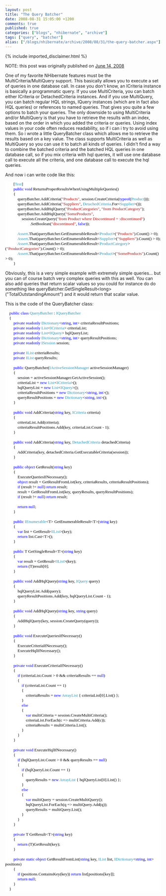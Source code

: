 ```yaml
---
layout: post
title: "The Query Batcher"
date: 2008-08-31 15:05:00 +1200
comments: true
published: true
categories: ["blogs", "nhibernate", "archive"]
tags: ["query", "batcher"]
alias: ["/blogs/nhibernate/archive/2008/08/31/the-query-batcher.aspx"]
---
```

<!-- more -->
{% include imported_disclaimer.html %}
<p>NOTE: this post was originally published on <a href="http://davybrion.com/blog/2008/06/the-query-batcher/">June 14, 2008</a></p>
<p>One of my favorite NHibernate features must be the MultiCriteria/MultiQuery support. This basically allows you to execute a set of queries in one database call. In case you don't know, an ICriteria instance is basically a programmatic query. If you use MultiCriteria, you can batch either ICriteria or DetachedCriteria instances. And if you use MultiQuery, you can batch regular HQL strings, IQuery instances (which are in fact also HQL queries) or references to named queries.
That gives you quite a few options to batch your queries. The only downside to using MultiCriteria and/or MultiQuery is that you have to retrieve the results with an index, based on the order in which you added the criteria or queries. Using index values in your code often reduces readability, so if i can i try to avoid using them.
So i wrote a little QueryBatcher class which allows me to retrieve the results based on a key value.  The class supports MultiCriteria as well as MultiQuery so you can use it to batch all kinds of queries. I didn't find a way to combine the batched criteria and the batched HQL queries in one database call, so if you mix criteria with hql queries, it will use one database call to execute all the criteria, and one database call to execute the hql queries.
</p>
<p>And now i can write code like this:
<code>
</code></p>
<div style="font-family: Consolas; font-size: 10pt; color: black; background: white;">
<p style="margin: 0px;">&nbsp;&nbsp;&nbsp; &nbsp;&nbsp;&nbsp; [<span style="color: #2b91af;">Test</span>]</p>
<p style="margin: 0px;">&nbsp;&nbsp;&nbsp; &nbsp;&nbsp;&nbsp; <span style="color: blue;">public</span> <span style="color: blue;">void</span> ReturnsProperResultsWhenUsingMultipleQueries()</p>
<p style="margin: 0px;">&nbsp;&nbsp;&nbsp; &nbsp;&nbsp;&nbsp; {</p>
<p style="margin: 0px;">&nbsp;&nbsp;&nbsp; &nbsp;&nbsp;&nbsp; &nbsp;&nbsp;&nbsp; queryBatcher.AddCriteria(<span style="color: #a31515;">"Products"</span>, session.CreateCriteria(<span style="color: blue;">typeof</span>(<span style="color: #2b91af;">Product</span>)));</p>
<p style="margin: 0px;">&nbsp;&nbsp;&nbsp; &nbsp;&nbsp;&nbsp; &nbsp;&nbsp;&nbsp; queryBatcher.AddCriteria(<span style="color: #a31515;">"Suppliers"</span>, <span style="color: #2b91af;">DetachedCriteria</span>.For&lt;<span style="color: #2b91af;">Supplier</span>&gt;());</p>
<p style="margin: 0px;">&nbsp;&nbsp;&nbsp; &nbsp;&nbsp;&nbsp; &nbsp;&nbsp;&nbsp; queryBatcher.AddHqlQuery(<span style="color: #a31515;">"ProductCategories"</span>, <span style="color: #a31515;">"from ProductCategory"</span>);</p>
<p style="margin: 0px;">&nbsp;&nbsp;&nbsp; &nbsp;&nbsp;&nbsp; &nbsp;&nbsp;&nbsp; queryBatcher.AddHqlQuery(<span style="color: #a31515;">"SomeProducts"</span>, </p>
<p style="margin: 0px;">&nbsp;&nbsp;&nbsp; &nbsp;&nbsp;&nbsp; &nbsp;&nbsp;&nbsp; &nbsp;&nbsp;&nbsp; session.CreateQuery(<span style="color: #a31515;">"from Product where Discontinued = :discontinued"</span>)</p>
<p style="margin: 0px;">&nbsp;&nbsp;&nbsp; &nbsp;&nbsp;&nbsp; &nbsp;&nbsp;&nbsp; &nbsp;&nbsp;&nbsp; &nbsp;&nbsp;&nbsp; &nbsp;&nbsp;&nbsp; .SetBoolean(<span style="color: #a31515;">"discontinued"</span>, <span style="color: blue;">false</span>));</p>
<p style="margin: 0px;">&nbsp;</p>
<p style="margin: 0px;">&nbsp;&nbsp;&nbsp; &nbsp;&nbsp;&nbsp; &nbsp;&nbsp;&nbsp; <span style="color: #2b91af;">Assert</span>.That(queryBatcher.GetEnumerableResult&lt;<span style="color: #2b91af;">Product</span>&gt;(<span style="color: #a31515;">"Products"</span>).Count() &gt; 0);</p>
<p style="margin: 0px;">&nbsp;&nbsp;&nbsp; &nbsp;&nbsp;&nbsp; &nbsp;&nbsp;&nbsp; <span style="color: #2b91af;">Assert</span>.That(queryBatcher.GetEnumerableResult&lt;<span style="color: #2b91af;">Supplier</span>&gt;(<span style="color: #a31515;">"Suppliers"</span>).Count() &gt; 0);</p>
<p style="margin: 0px;">&nbsp;&nbsp;&nbsp; &nbsp;&nbsp;&nbsp; &nbsp;&nbsp;&nbsp; <span style="color: #2b91af;">Assert</span>.That(queryBatcher.GetEnumerableResult&lt;<span style="color: #2b91af;">ProductCategory</span>&gt;(<span style="color: #a31515;">"ProductCategories"</span>).Count() &gt; 0);</p>
<p style="margin: 0px;">&nbsp;&nbsp;&nbsp; &nbsp;&nbsp;&nbsp; &nbsp;&nbsp;&nbsp; <span style="color: #2b91af;">Assert</span>.That(queryBatcher.GetEnumerableResult&lt;<span style="color: #2b91af;">Product</span>&gt;(<span style="color: #a31515;">"SomeProducts"</span>).Count() &gt; 0);</p>
<p style="margin: 0px;">&nbsp;&nbsp;&nbsp; &nbsp;&nbsp;&nbsp; }</p>
</div>
<p>

Obviously, this is a very simple example with extremely simple queries... but you can of course batch very complex queries with this as well.  You can also add queries that return scalar values so you could for instance do do something like queryBatcher.GetSingleResult&lt;long&gt;("TotalOutstandingAmount") and it would return that scalar value.
</p>
<p>This is the code of the QueryBatcher class:
<code>
</code></p>
<div style="font-family: Consolas; font-size: 10pt; color: black; background: white;">
<p style="margin: 0px;">&nbsp;&nbsp;&nbsp; <span style="color: blue;">public</span> <span style="color: blue;">class</span> <span style="color: #2b91af;">QueryBatcher</span> : <span style="color: #2b91af;">IQueryBatcher</span></p>
<p style="margin: 0px;">&nbsp;&nbsp;&nbsp; {</p>
<p style="margin: 0px;">&nbsp;&nbsp;&nbsp; &nbsp;&nbsp;&nbsp; <span style="color: blue;">private</span> <span style="color: blue;">readonly</span> <span style="color: #2b91af;">Dictionary</span>&lt;<span style="color: blue;">string</span>, <span style="color: blue;">int</span>&gt; criteriaResultPositions;</p>
<p style="margin: 0px;">&nbsp;&nbsp;&nbsp; &nbsp;&nbsp;&nbsp; <span style="color: blue;">private</span> <span style="color: blue;">readonly</span> <span style="color: #2b91af;">List</span>&lt;<span style="color: #2b91af;">ICriteria</span>&gt; criteriaList;</p>
<p style="margin: 0px;">&nbsp;&nbsp;&nbsp; &nbsp;&nbsp;&nbsp; <span style="color: blue;">private</span> <span style="color: blue;">readonly</span> <span style="color: #2b91af;">List</span>&lt;<span style="color: #2b91af;">IQuery</span>&gt; hqlQueryList;</p>
<p style="margin: 0px;">&nbsp;&nbsp;&nbsp; &nbsp;&nbsp;&nbsp; <span style="color: blue;">private</span> <span style="color: blue;">readonly</span> <span style="color: #2b91af;">Dictionary</span>&lt;<span style="color: blue;">string</span>, <span style="color: blue;">int</span>&gt; queryResultPositions;</p>
<p style="margin: 0px;">&nbsp;&nbsp;&nbsp; &nbsp;&nbsp;&nbsp; <span style="color: blue;">private</span> <span style="color: blue;">readonly</span> <span style="color: #2b91af;">ISession</span> session;</p>
<p style="margin: 0px;">&nbsp;</p>
<p style="margin: 0px;">&nbsp;&nbsp;&nbsp; &nbsp;&nbsp;&nbsp; <span style="color: blue;">private</span> <span style="color: #2b91af;">IList</span> criteriaResults;</p>
<p style="margin: 0px;">&nbsp;&nbsp;&nbsp; &nbsp;&nbsp;&nbsp; <span style="color: blue;">private</span> <span style="color: #2b91af;">IList</span> queryResults;</p>
<p style="margin: 0px;">&nbsp;</p>
<p style="margin: 0px;">&nbsp;&nbsp;&nbsp; &nbsp;&nbsp;&nbsp; <span style="color: blue;">public</span> QueryBatcher(<span style="color: #2b91af;">IActiveSessionManager</span> activeSessionManager)</p>
<p style="margin: 0px;">&nbsp;&nbsp;&nbsp; &nbsp;&nbsp;&nbsp; {</p>
<p style="margin: 0px;">&nbsp;&nbsp;&nbsp; &nbsp;&nbsp;&nbsp; &nbsp;&nbsp;&nbsp; session = activeSessionManager.GetActiveSession();</p>
<p style="margin: 0px;">&nbsp;&nbsp;&nbsp; &nbsp;&nbsp;&nbsp; &nbsp;&nbsp;&nbsp; criteriaList = <span style="color: blue;">new</span> <span style="color: #2b91af;">List</span>&lt;<span style="color: #2b91af;">ICriteria</span>&gt;();</p>
<p style="margin: 0px;">&nbsp;&nbsp;&nbsp; &nbsp;&nbsp;&nbsp; &nbsp;&nbsp;&nbsp; hqlQueryList = <span style="color: blue;">new</span> <span style="color: #2b91af;">List</span>&lt;<span style="color: #2b91af;">IQuery</span>&gt;();</p>
<p style="margin: 0px;">&nbsp;&nbsp;&nbsp; &nbsp;&nbsp;&nbsp; &nbsp;&nbsp;&nbsp; criteriaResultPositions = <span style="color: blue;">new</span> <span style="color: #2b91af;">Dictionary</span>&lt;<span style="color: blue;">string</span>, <span style="color: blue;">int</span>&gt;();</p>
<p style="margin: 0px;">&nbsp;&nbsp;&nbsp; &nbsp;&nbsp;&nbsp; &nbsp;&nbsp;&nbsp; queryResultPositions = <span style="color: blue;">new</span> <span style="color: #2b91af;">Dictionary</span>&lt;<span style="color: blue;">string</span>, <span style="color: blue;">int</span>&gt;();</p>
<p style="margin: 0px;">&nbsp;&nbsp;&nbsp; &nbsp;&nbsp;&nbsp; }</p>
<p style="margin: 0px;">&nbsp;</p>
<p style="margin: 0px;">&nbsp;&nbsp;&nbsp; &nbsp;&nbsp;&nbsp; <span style="color: blue;">public</span> <span style="color: blue;">void</span> AddCriteria(<span style="color: blue;">string</span> key, <span style="color: #2b91af;">ICriteria</span> criteria)</p>
<p style="margin: 0px;">&nbsp;&nbsp;&nbsp; &nbsp;&nbsp;&nbsp; {</p>
<p style="margin: 0px;">&nbsp;&nbsp;&nbsp; &nbsp;&nbsp;&nbsp; &nbsp;&nbsp;&nbsp; criteriaList.Add(criteria);</p>
<p style="margin: 0px;">&nbsp;&nbsp;&nbsp; &nbsp;&nbsp;&nbsp; &nbsp;&nbsp;&nbsp; criteriaResultPositions.Add(key, criteriaList.Count - 1);</p>
<p style="margin: 0px;">&nbsp;&nbsp;&nbsp; &nbsp;&nbsp;&nbsp; }</p>
<p style="margin: 0px;">&nbsp;</p>
<p style="margin: 0px;">&nbsp;&nbsp;&nbsp; &nbsp;&nbsp;&nbsp; <span style="color: blue;">public</span> <span style="color: blue;">void</span> AddCriteria(<span style="color: blue;">string</span> key, <span style="color: #2b91af;">DetachedCriteria</span> detachedCriteria)</p>
<p style="margin: 0px;">&nbsp;&nbsp;&nbsp; &nbsp;&nbsp;&nbsp; {</p>
<p style="margin: 0px;">&nbsp;&nbsp;&nbsp; &nbsp;&nbsp;&nbsp; &nbsp;&nbsp;&nbsp; AddCriteria(key, detachedCriteria.GetExecutableCriteria(session));</p>
<p style="margin: 0px;">&nbsp;&nbsp;&nbsp; &nbsp;&nbsp;&nbsp; }</p>
<p style="margin: 0px;">&nbsp;</p>
<p style="margin: 0px;">&nbsp;&nbsp;&nbsp; &nbsp;&nbsp;&nbsp; <span style="color: blue;">public</span> <span style="color: blue;">object</span> GetResult(<span style="color: blue;">string</span> key)</p>
<p style="margin: 0px;">&nbsp;&nbsp;&nbsp; &nbsp;&nbsp;&nbsp; {</p>
<p style="margin: 0px;">&nbsp;&nbsp;&nbsp; &nbsp;&nbsp;&nbsp; &nbsp;&nbsp;&nbsp; ExecuteQueriesIfNecessary();</p>
<p style="margin: 0px;">&nbsp;&nbsp;&nbsp; &nbsp;&nbsp;&nbsp; &nbsp;&nbsp;&nbsp; <span style="color: blue;">object</span> result = GetResultFromList(key, criteriaResults, criteriaResultPositions);</p>
<p style="margin: 0px;">&nbsp;&nbsp;&nbsp; &nbsp;&nbsp;&nbsp; &nbsp;&nbsp;&nbsp; <span style="color: blue;">if</span> (result != <span style="color: blue;">null</span>) <span style="color: blue;">return</span> result;</p>
<p style="margin: 0px;">&nbsp;&nbsp;&nbsp; &nbsp;&nbsp;&nbsp; &nbsp;&nbsp;&nbsp; result = GetResultFromList(key, queryResults, queryResultPositions);</p>
<p style="margin: 0px;">&nbsp;&nbsp;&nbsp; &nbsp;&nbsp;&nbsp; &nbsp;&nbsp;&nbsp; <span style="color: blue;">if</span> (result != <span style="color: blue;">null</span>) <span style="color: blue;">return</span> result;</p>
<p style="margin: 0px;">&nbsp;</p>
<p style="margin: 0px;">&nbsp;&nbsp;&nbsp; &nbsp;&nbsp;&nbsp; &nbsp;&nbsp;&nbsp; <span style="color: blue;">return</span> <span style="color: blue;">null</span>;</p>
<p style="margin: 0px;">&nbsp;&nbsp;&nbsp; &nbsp;&nbsp;&nbsp; }</p>
<p style="margin: 0px;">&nbsp;</p>
<p style="margin: 0px;">&nbsp;&nbsp;&nbsp; &nbsp;&nbsp;&nbsp; <span style="color: blue;">public</span> <span style="color: #2b91af;">IEnumerable</span>&lt;T&gt; GetEnumerableResult&lt;T&gt;(<span style="color: blue;">string</span> key)</p>
<p style="margin: 0px;">&nbsp;&nbsp;&nbsp; &nbsp;&nbsp;&nbsp; {</p>
<p style="margin: 0px;">&nbsp;&nbsp;&nbsp; &nbsp;&nbsp;&nbsp; &nbsp;&nbsp;&nbsp; <span style="color: blue;">var</span> list = GetResult&lt;<span style="color: #2b91af;">IList</span>&gt;(key);</p>
<p style="margin: 0px;">&nbsp;&nbsp;&nbsp; &nbsp;&nbsp;&nbsp; &nbsp;&nbsp;&nbsp; <span style="color: blue;">return</span> list.Cast&lt;T&gt;();</p>
<p style="margin: 0px;">&nbsp;&nbsp;&nbsp; &nbsp;&nbsp;&nbsp; }</p>
<p style="margin: 0px;">&nbsp;</p>
<p style="margin: 0px;">&nbsp;&nbsp;&nbsp; &nbsp;&nbsp;&nbsp; <span style="color: blue;">public</span> T GetSingleResult&lt;T&gt;(<span style="color: blue;">string</span> key)</p>
<p style="margin: 0px;">&nbsp;&nbsp;&nbsp; &nbsp;&nbsp;&nbsp; {</p>
<p style="margin: 0px;">&nbsp;&nbsp;&nbsp; &nbsp;&nbsp;&nbsp; &nbsp;&nbsp;&nbsp; <span style="color: blue;">var</span> result = GetResult&lt;<span style="color: #2b91af;">IList</span>&gt;(key);</p>
<p style="margin: 0px;">&nbsp;&nbsp;&nbsp; &nbsp;&nbsp;&nbsp; &nbsp;&nbsp;&nbsp; <span style="color: blue;">return</span> (T)result[0];</p>
<p style="margin: 0px;">&nbsp;&nbsp;&nbsp; &nbsp;&nbsp;&nbsp; }</p>
<p style="margin: 0px;">&nbsp;</p>
<p style="margin: 0px;">&nbsp;&nbsp;&nbsp; &nbsp;&nbsp;&nbsp; <span style="color: blue;">public</span> <span style="color: blue;">void</span> AddHqlQuery(<span style="color: blue;">string</span> key, <span style="color: #2b91af;">IQuery</span> query)</p>
<p style="margin: 0px;">&nbsp;&nbsp;&nbsp; &nbsp;&nbsp;&nbsp; {</p>
<p style="margin: 0px;">&nbsp;&nbsp;&nbsp; &nbsp;&nbsp;&nbsp; &nbsp;&nbsp;&nbsp; hqlQueryList.Add(query);</p>
<p style="margin: 0px;">&nbsp;&nbsp;&nbsp; &nbsp;&nbsp;&nbsp; &nbsp;&nbsp;&nbsp; queryResultPositions.Add(key, hqlQueryList.Count - 1);</p>
<p style="margin: 0px;">&nbsp;&nbsp;&nbsp; &nbsp;&nbsp;&nbsp; }</p>
<p style="margin: 0px;">&nbsp;</p>
<p style="margin: 0px;">&nbsp;&nbsp;&nbsp; &nbsp;&nbsp;&nbsp; <span style="color: blue;">public</span> <span style="color: blue;">void</span> AddHqlQuery(<span style="color: blue;">string</span> key, <span style="color: blue;">string</span> query)</p>
<p style="margin: 0px;">&nbsp;&nbsp;&nbsp; &nbsp;&nbsp;&nbsp; {</p>
<p style="margin: 0px;">&nbsp;&nbsp;&nbsp; &nbsp;&nbsp;&nbsp; &nbsp;&nbsp;&nbsp; AddHqlQuery(key, session.CreateQuery(query));</p>
<p style="margin: 0px;">&nbsp;&nbsp;&nbsp; &nbsp;&nbsp;&nbsp; }</p>
<p style="margin: 0px;">&nbsp;</p>
<p style="margin: 0px;">&nbsp;&nbsp;&nbsp; &nbsp;&nbsp;&nbsp; <span style="color: blue;">public</span> <span style="color: blue;">void</span> ExecuteQueriesIfNecessary()</p>
<p style="margin: 0px;">&nbsp;&nbsp;&nbsp; &nbsp;&nbsp;&nbsp; {</p>
<p style="margin: 0px;">&nbsp;&nbsp;&nbsp; &nbsp;&nbsp;&nbsp; &nbsp;&nbsp;&nbsp; ExecuteCriteriaIfNecessary();</p>
<p style="margin: 0px;">&nbsp;&nbsp;&nbsp; &nbsp;&nbsp;&nbsp; &nbsp;&nbsp;&nbsp; ExecuteHqlIfNecessary();</p>
<p style="margin: 0px;">&nbsp;&nbsp;&nbsp; &nbsp;&nbsp;&nbsp; }</p>
<p style="margin: 0px;">&nbsp;</p>
<p style="margin: 0px;">&nbsp;&nbsp;&nbsp; &nbsp;&nbsp;&nbsp; <span style="color: blue;">private</span> <span style="color: blue;">void</span> ExecuteCriteriaIfNecessary()</p>
<p style="margin: 0px;">&nbsp;&nbsp;&nbsp; &nbsp;&nbsp;&nbsp; {</p>
<p style="margin: 0px;">&nbsp;&nbsp;&nbsp; &nbsp;&nbsp;&nbsp; &nbsp;&nbsp;&nbsp; <span style="color: blue;">if</span> (criteriaList.Count &gt; 0 &amp;&amp; criteriaResults == <span style="color: blue;">null</span>)</p>
<p style="margin: 0px;">&nbsp;&nbsp;&nbsp; &nbsp;&nbsp;&nbsp; &nbsp;&nbsp;&nbsp; {</p>
<p style="margin: 0px;">&nbsp;&nbsp;&nbsp; &nbsp;&nbsp;&nbsp; &nbsp;&nbsp;&nbsp; &nbsp;&nbsp;&nbsp; <span style="color: blue;">if</span> (criteriaList.Count == 1)</p>
<p style="margin: 0px;">&nbsp;&nbsp;&nbsp; &nbsp;&nbsp;&nbsp; &nbsp;&nbsp;&nbsp; &nbsp;&nbsp;&nbsp; {</p>
<p style="margin: 0px;">&nbsp;&nbsp;&nbsp; &nbsp;&nbsp;&nbsp; &nbsp;&nbsp;&nbsp; &nbsp;&nbsp;&nbsp; &nbsp;&nbsp;&nbsp; criteriaResults = <span style="color: blue;">new</span> <span style="color: #2b91af;">ArrayList</span> { criteriaList[0].List() };</p>
<p style="margin: 0px;">&nbsp;&nbsp;&nbsp; &nbsp;&nbsp;&nbsp; &nbsp;&nbsp;&nbsp; &nbsp;&nbsp;&nbsp; }</p>
<p style="margin: 0px;">&nbsp;&nbsp;&nbsp; &nbsp;&nbsp;&nbsp; &nbsp;&nbsp;&nbsp; &nbsp;&nbsp;&nbsp; <span style="color: blue;">else</span></p>
<p style="margin: 0px;">&nbsp;&nbsp;&nbsp; &nbsp;&nbsp;&nbsp; &nbsp;&nbsp;&nbsp; &nbsp;&nbsp;&nbsp; {</p>
<p style="margin: 0px;">&nbsp;&nbsp;&nbsp; &nbsp;&nbsp;&nbsp; &nbsp;&nbsp;&nbsp; &nbsp;&nbsp;&nbsp; &nbsp;&nbsp;&nbsp; <span style="color: blue;">var</span> multiCriteria = session.CreateMultiCriteria();</p>
<p style="margin: 0px;">&nbsp;&nbsp;&nbsp; &nbsp;&nbsp;&nbsp; &nbsp;&nbsp;&nbsp; &nbsp;&nbsp;&nbsp; &nbsp;&nbsp;&nbsp; criteriaList.ForEach(c =&gt; multiCriteria.Add(c));</p>
<p style="margin: 0px;">&nbsp;&nbsp;&nbsp; &nbsp;&nbsp;&nbsp; &nbsp;&nbsp;&nbsp; &nbsp;&nbsp;&nbsp; &nbsp;&nbsp;&nbsp; criteriaResults = multiCriteria.List();</p>
<p style="margin: 0px;">&nbsp;&nbsp;&nbsp; &nbsp;&nbsp;&nbsp; &nbsp;&nbsp;&nbsp; &nbsp;&nbsp;&nbsp; }</p>
<p style="margin: 0px;">&nbsp;&nbsp;&nbsp; &nbsp;&nbsp;&nbsp; &nbsp;&nbsp;&nbsp; }</p>
<p style="margin: 0px;">&nbsp;&nbsp;&nbsp; &nbsp;&nbsp;&nbsp; }</p>
<p style="margin: 0px;">&nbsp;</p>
<p style="margin: 0px;">&nbsp;&nbsp;&nbsp; &nbsp;&nbsp;&nbsp; <span style="color: blue;">private</span> <span style="color: blue;">void</span> ExecuteHqlIfNecessary()</p>
<p style="margin: 0px;">&nbsp;&nbsp;&nbsp; &nbsp;&nbsp;&nbsp; {</p>
<p style="margin: 0px;">&nbsp;&nbsp;&nbsp; &nbsp;&nbsp;&nbsp; &nbsp;&nbsp;&nbsp; <span style="color: blue;">if</span> (hqlQueryList.Count &gt; 0 &amp;&amp; queryResults == <span style="color: blue;">null</span>)</p>
<p style="margin: 0px;">&nbsp;&nbsp;&nbsp; &nbsp;&nbsp;&nbsp; &nbsp;&nbsp;&nbsp; {</p>
<p style="margin: 0px;">&nbsp;&nbsp;&nbsp; &nbsp;&nbsp;&nbsp; &nbsp;&nbsp;&nbsp; &nbsp;&nbsp;&nbsp; <span style="color: blue;">if</span> (hqlQueryList.Count == 1)</p>
<p style="margin: 0px;">&nbsp;&nbsp;&nbsp; &nbsp;&nbsp;&nbsp; &nbsp;&nbsp;&nbsp; &nbsp;&nbsp;&nbsp; {</p>
<p style="margin: 0px;">&nbsp;&nbsp;&nbsp; &nbsp;&nbsp;&nbsp; &nbsp;&nbsp;&nbsp; &nbsp;&nbsp;&nbsp; &nbsp;&nbsp;&nbsp; queryResults = <span style="color: blue;">new</span> <span style="color: #2b91af;">ArrayList</span> { hqlQueryList[0].List() };</p>
<p style="margin: 0px;">&nbsp;&nbsp;&nbsp; &nbsp;&nbsp;&nbsp; &nbsp;&nbsp;&nbsp; &nbsp;&nbsp;&nbsp; }</p>
<p style="margin: 0px;">&nbsp;&nbsp;&nbsp; &nbsp;&nbsp;&nbsp; &nbsp;&nbsp;&nbsp; &nbsp;&nbsp;&nbsp; <span style="color: blue;">else</span></p>
<p style="margin: 0px;">&nbsp;&nbsp;&nbsp; &nbsp;&nbsp;&nbsp; &nbsp;&nbsp;&nbsp; &nbsp;&nbsp;&nbsp; {</p>
<p style="margin: 0px;">&nbsp;&nbsp;&nbsp; &nbsp;&nbsp;&nbsp; &nbsp;&nbsp;&nbsp; &nbsp;&nbsp;&nbsp; &nbsp;&nbsp;&nbsp; <span style="color: blue;">var</span> multiQuery = session.CreateMultiQuery();</p>
<p style="margin: 0px;">&nbsp;&nbsp;&nbsp; &nbsp;&nbsp;&nbsp; &nbsp;&nbsp;&nbsp; &nbsp;&nbsp;&nbsp; &nbsp;&nbsp;&nbsp; hqlQueryList.ForEach(q =&gt; multiQuery.Add(q));</p>
<p style="margin: 0px;">&nbsp;&nbsp;&nbsp; &nbsp;&nbsp;&nbsp; &nbsp;&nbsp;&nbsp; &nbsp;&nbsp;&nbsp; &nbsp;&nbsp;&nbsp; queryResults = multiQuery.List();</p>
<p style="margin: 0px;">&nbsp;&nbsp;&nbsp; &nbsp;&nbsp;&nbsp; &nbsp;&nbsp;&nbsp; &nbsp;&nbsp;&nbsp; }</p>
<p style="margin: 0px;">&nbsp;&nbsp;&nbsp; &nbsp;&nbsp;&nbsp; &nbsp;&nbsp;&nbsp; }</p>
<p style="margin: 0px;">&nbsp;&nbsp;&nbsp; &nbsp;&nbsp;&nbsp; }</p>
<p style="margin: 0px;">&nbsp;</p>
<p style="margin: 0px;">&nbsp;&nbsp;&nbsp; &nbsp;&nbsp;&nbsp; <span style="color: blue;">private</span> T GetResult&lt;T&gt;(<span style="color: blue;">string</span> key)</p>
<p style="margin: 0px;">&nbsp;&nbsp;&nbsp; &nbsp;&nbsp;&nbsp; {</p>
<p style="margin: 0px;">&nbsp;&nbsp;&nbsp; &nbsp;&nbsp;&nbsp; &nbsp;&nbsp;&nbsp; <span style="color: blue;">return</span> (T)GetResult(key);</p>
<p style="margin: 0px;">&nbsp;&nbsp;&nbsp; &nbsp;&nbsp;&nbsp; }</p>
<p style="margin: 0px;">&nbsp;</p>
<p style="margin: 0px;">&nbsp;&nbsp;&nbsp; &nbsp;&nbsp;&nbsp; <span style="color: blue;">private</span> <span style="color: blue;">static</span> <span style="color: blue;">object</span> GetResultFromList(<span style="color: blue;">string</span> key, <span style="color: #2b91af;">IList</span> list, <span style="color: #2b91af;">IDictionary</span>&lt;<span style="color: blue;">string</span>, <span style="color: blue;">int</span>&gt; positions)</p>
<p style="margin: 0px;">&nbsp;&nbsp;&nbsp; &nbsp;&nbsp;&nbsp; {</p>
<p style="margin: 0px;">&nbsp;&nbsp;&nbsp; &nbsp;&nbsp;&nbsp; &nbsp;&nbsp;&nbsp; <span style="color: blue;">if</span> (positions.ContainsKey(key)) <span style="color: blue;">return</span> list[positions[key]];</p>
<p style="margin: 0px;">&nbsp;&nbsp;&nbsp; &nbsp;&nbsp;&nbsp; &nbsp;&nbsp;&nbsp; <span style="color: blue;">return</span> <span style="color: blue;">null</span>;</p>
<p style="margin: 0px;">&nbsp;&nbsp;&nbsp; &nbsp;&nbsp;&nbsp; }</p>
<p style="margin: 0px;">&nbsp;&nbsp;&nbsp; }</p>
</div>
